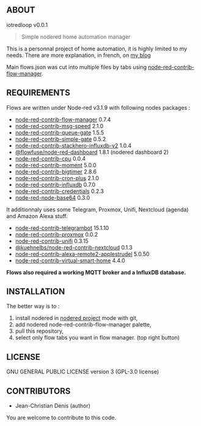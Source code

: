 ## ABOUT
iotredloop v0.0.1
> Simple nodered home automation manager

This is a personnal project of home automation, it is highly limited to my needs.
There are more explanation, in french, on [my blog](https://chez.jcdenis.fr/category/Domotique/NRDomV2)

Main flows.json was cut into multiple files by tabs using [node-red-contrib-flow-manager](https://flows.nodered.org/node/node-red-contrib-flow-manager).

## REQUIREMENTS

Flows are written under Node-red v3.1.9 with following nodes packages :

* [node-red-contrib-flow-manager](https://flows.nodered.org/node/node-red-contrib-flow-manager) 0.7.4
* [node-red-contrib-msg-speed](https://flows.nodered.org/node/node-red-contrib-msg-speed) 2.1.0
* [node-red-contrib-queue-gate](https://flows.nodered.org/node/node-red-contrib-queue-gate) 1.5.5
* [node-red-contrib-simple-gate](https://flows.nodered.org/node/node-red-contrib-simple-gate) 0.5.2
* [node-red-contrib-stackhero-influxdb-v2](https://flows.nodered.org/node/node-red-contrib-stackhero-influxdb-v2) 1.0.4
* [@flowfuse/node-red-dashboard](https://flows.nodered.org/node/@flowfuse/node-red-dashboard) 1.8.1 (nodered dashboard 2)
* [node-red-contrib-cpu](https://flows.nodered.org/node/node-red-contrib-cpu) 0.0.4
* [node-red-contrib-moment](https://flows.nodered.org/node/node-red-contrib-moment) 5.0.0
* [node-red-contrib-bigtimer](https://flows.nodered.org/node/node-red-contrib-bigtimer) 2.8.6
* [node-red-contrib-cron-plus](https://flows.nodered.org/node/node-red-contrib-cron-plus) 2.1.0
* [node-red-contrib-influxdb](https://flows.nodered.org/node/node-red-contrib-influxdb) 0.7.0
* [node-red-contrib-credentials](https://flows.nodered.org/node/node-red-contrib-credentials) 0.2.3
* [node-red-node-base64](https://flows.nodered.org/node/node-red-node-base64) 0.3.0

It additionnaly uses some Telegram, Proxmox, Unifi, Nextcloud (agenda) and Amazon Alexa stuff.

* [node-red-contrib-telegrambot](https://flows.nodered.org/node/node-red-contrib-telegrambot) 15.1.10
* [node-red-contrib-proxmox](https://flows.nodered.org/node/node-red-contrib-proxmox) 0.0.2
* [node-red-contrib-unifi](https://flows.nodered.org/node/node-red-contrib-unifi) 0.3.15
* [@kuehnelbs/node-red-contrib-nextcloud](https://flows.nodered.org/node/@kuehnelbs/node-red-contrib-nextcloud) 0.1.3
* [node-red-contrib-alexa-remote2-applestrudel](https://flows.nodered.org/node/node-red-contrib-alexa-remote2-applestrudel) 5.0.50
* [node-red-contrib-virtual-smart-home](https://flows.nodered.org/node/node-red-contrib-virtual-smart-home) 4.4.0

**Flows also required a working MQTT broker and a InfluxDB database.**

## INSTALLATION

The better way is to :
 1. install nodered in [nodered project](https://nodered.org/docs/user-guide/projects/) mode with git,
 2. add nodered node-red-contrib-flow-manager palette,
 3. pull this repository,
 4. select only flow tabs you want in flow manager. (top right button)

## LICENSE

GNU GENERAL PUBLIC LICENSE version 3 (GPL-3.0 license)

## CONTRIBUTORS

* Jean-Christian Denis (author)

You are welcome to contribute to this code.
